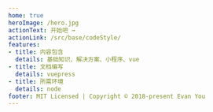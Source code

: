 ```yaml
---
home: true
heroImage: /hero.jpg
actionText: 开始吧 →
actionLink: /src/base/codeStyle/
features:
- title: 内容包含
  details: 基础知识、解决方案、小程序、vue
- title: 文档编写
  details: vuepress
- title: 所需环境
  details: node
footer: MIT Licensed | Copyright © 2018-present Evan You
---
```

